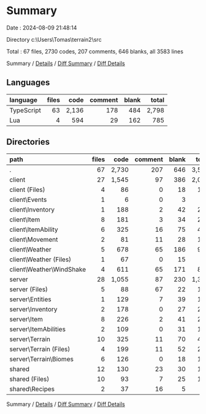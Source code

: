 # Summary

Date : 2024-08-09 21:48:14

Directory c:\\Users\\Tomas\\terrain2\\src

Total : 67 files,  2730 codes, 207 comments, 646 blanks, all 3583 lines

Summary / [Details](details.md) / [Diff Summary](diff.md) / [Diff Details](diff-details.md)

## Languages
| language | files | code | comment | blank | total |
| :--- | ---: | ---: | ---: | ---: | ---: |
| TypeScript | 63 | 2,136 | 178 | 484 | 2,798 |
| Lua | 4 | 594 | 29 | 162 | 785 |

## Directories
| path | files | code | comment | blank | total |
| :--- | ---: | ---: | ---: | ---: | ---: |
| . | 67 | 2,730 | 207 | 646 | 3,583 |
| client | 27 | 1,545 | 97 | 386 | 2,028 |
| client (Files) | 4 | 86 | 0 | 18 | 104 |
| client\\Events | 1 | 6 | 0 | 3 | 9 |
| client\\Inventory | 1 | 188 | 2 | 42 | 232 |
| client\\Item | 8 | 181 | 3 | 34 | 218 |
| client\\ItemAbility | 6 | 325 | 16 | 75 | 416 |
| client\\Movement | 2 | 81 | 11 | 28 | 120 |
| client\\Weather | 5 | 678 | 65 | 186 | 929 |
| client\\Weather (Files) | 1 | 67 | 0 | 15 | 82 |
| client\\Weather\\WindShake | 4 | 611 | 65 | 171 | 847 |
| server | 28 | 1,055 | 87 | 230 | 1,372 |
| server (Files) | 5 | 88 | 67 | 22 | 177 |
| server\\Entities | 1 | 129 | 7 | 39 | 175 |
| server\\Inventory | 2 | 178 | 0 | 27 | 205 |
| server\\Item | 8 | 226 | 2 | 41 | 269 |
| server\\ItemAbilities | 2 | 109 | 0 | 31 | 140 |
| server\\Terrain | 10 | 325 | 11 | 70 | 406 |
| server\\Terrain (Files) | 4 | 199 | 11 | 52 | 262 |
| server\\Terrain\\Biomes | 6 | 126 | 0 | 18 | 144 |
| shared | 12 | 130 | 23 | 30 | 183 |
| shared (Files) | 10 | 93 | 7 | 25 | 125 |
| shared\\Recipes | 2 | 37 | 16 | 5 | 58 |

Summary / [Details](details.md) / [Diff Summary](diff.md) / [Diff Details](diff-details.md)